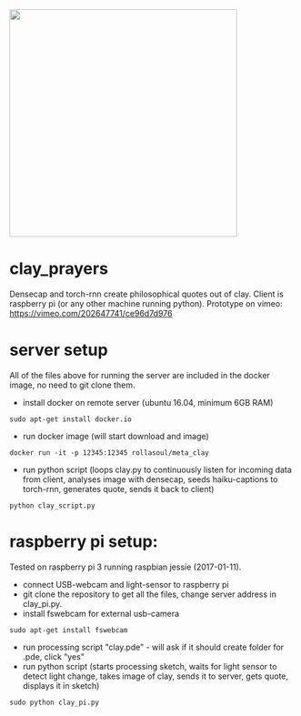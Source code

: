 <img src="https://github.com/rollasoul/clay_prayers/blob/master/16265646_243260219456703_1608198604390170781_n.jpg" width="400">

# clay_prayers
Densecap and torch-rnn create philosophical quotes out of clay. Client is raspberry pi (or any other machine running python).
Prototype on vimeo: https://vimeo.com/202647741/ce96d7d976  

# server setup

All of the files above for running the server are included in the docker image, no need to git clone them.

- install docker on remote server (ubuntu 16.04, minimum 6GB RAM)
```
sudo apt-get install docker.io
```

- run docker image (will start download and image)
```
docker run -it -p 12345:12345 rollasoul/meta_clay
```

- run python script (loops clay.py to continuously listen for incoming data from client, analyses image with densecap, seeds haiku-captions to torch-rnn, generates quote, sends it back to client)
```
python clay_script.py
```

# raspberry pi setup:
Tested on raspberry pi 3 running raspbian jessie (2017-01-11).
- connect USB-webcam and light-sensor to raspberry pi
- git clone the repository to get all the files, change server address in clay_pi.py.
- install fswebcam for external usb-camera
```
sudo apt-get install fswebcam
```
- run processing script "clay.pde" - will ask if it should create folder for .pde, click "yes"
- run python script (starts processing sketch, waits for light sensor to detect light change, takes image of clay, sends it to server, gets quote, displays it in sketch)
```
sudo python clay_pi.py
```
